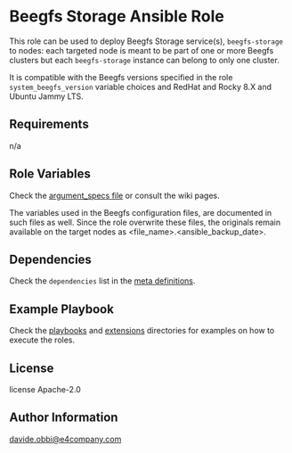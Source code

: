 Beegfs Storage Ansible Role
=========

This role can be used to deploy Beegfs Storage service(s), `beegfs-storage` to nodes: each targeted node is meant to be part of one or more Beegfs clusters but each `beegfs-storage` instance can belong to only one cluster.

It is compatible with the Beegfs versions specified in the role `system_beegfs_version` variable choices and RedHat and Rocky 8.X and Ubuntu Jammy LTS.

Requirements
------------

n/a

Role Variables
--------------

Check the [argument_specs file](meta/argument_specs.yml) or consult the wiki pages.

The variables used in the Beegfs configuration files, are documented in such files as well. Since the role overwrite these files, the originals remain available on the target nodes as <file_name>.<ansible_backup_date>.

Dependencies
------------

Check the `dependencies` list in the [meta definitions](meta/main.yml).

Example Playbook
----------------

Check the [playbooks](../../playbooks/) and [extensions](../../extensions/molecule/) directories for examples on how to execute the roles.

License
-------

license Apache-2.0

Author Information
------------------

<davide.obbi@e4company.com>
